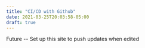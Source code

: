 ```yaml
---
title: "CI/CD with Github"
date: 2021-03-25T20:03:58-05:00
draft: true
---
```

Future -- Set up this site to push updates when edited
